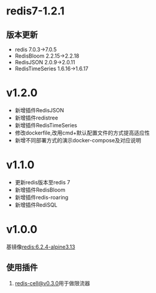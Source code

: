 # redis7-1.2.1

## 版本更新

+ redis 7.0.3->7.0.5
+ RedisBloom 2.2.15->2.2.18
+ RedisJSON 2.0.9->2.0.11
+ RedisTimeSeries 1.6.16->1.6.17

# v1.2.0

+ 新增插件RedisJSON
+ 新增插件redistree
+ 新增插件RedisTimeSeries
+ 修改dockerfile,改用cmd+默认配置文件的方式提高适应性
+ 新增不同部署方式的演示docker-compose及对应说明

# v1.1.0

+ 更新redis版本至redis 7
+ 新增插件RedisBloom
+ 新增插件redis-roaring
+ 新增插件RediSQL

# v1.0.0

基镜像[redis:6.2.4-alpine3.13](https://hub.docker.com/layers/redis/library/redis/6.2.4-alpine3.13/images/sha256-f10659f231d1af867625603ec3f2137c47d48df6cde05e70771cb1b3182d1e9c?context=explore)

## 使用插件

1. [redis-cell@v0.3.0](https://github.com/brandur/redis-cell/tree/v0.3.0)用于做限流器